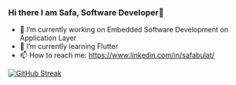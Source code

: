 ### Hi there I am Safa, Software Developer👋

- 🔭 I’m currently working on Embedded Software Development on Application Layer
- 🌱 I’m currently learning Flutter
- 📫 How to reach me: https://www.linkedin.com/in/safabulat/

[![GitHub Streak](https://streak-stats.demolab.com?user=safabulat&theme=cobalt)](https://git.io/streak-stats)

